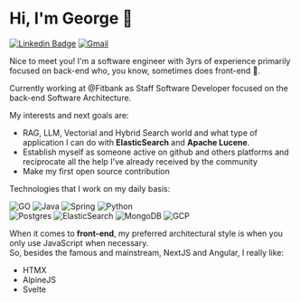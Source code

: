 # Hi, I'm George 👋


[![Linkedin Badge](https://img.shields.io/badge/-GeorgeCarmo-blue?style=flat-square&logo=Linkedin&logoColor=white&link=https://www.linkedin.com/in/george-lucas-carmo-542178206//)](https://www.linkedin.com/in/george-lucas-carmo-542178206/) [![Gmail](https://img.shields.io/badge/Gmail-D14836?&logo=gmail&logoColor=white
)](mailto:george.vieira.carmo@gmail.com)

Nice to meet you! I'm a software engineer with 3yrs of experience primarily focused on back-end who, you know, sometimes does front-end 🙂.  
  
Currently working at @Fitbank as Staff Software Developer focused on the back-end Software Architecture.

My interests and next goals are:
 - RAG, LLM, Vectorial and Hybrid Search world and what type of application I can do with **ElasticSearch** and **Apache Lucene**.
 - Establish myself as someone active on github and others platforms and reciprocate all the help I've already received by the community
 - Make my first open source contribution

Technologies that I work on my daily basis:

![GO](https://img.shields.io/badge/Go-00ADD8?style=for-the-badge&logo=go&logoColor=white) ![Java](https://img.shields.io/badge/Java-ED8B00?style=for-the-badge&logo=openjdk&logoColor=white) ![Spring](https://img.shields.io/badge/Spring-6DB33F?style=for-the-badge&logo=spring&logoColor=white) ![Python](https://img.shields.io/badge/Python-3776AB?style=for-the-badge&logo=python&logoColor=white)  
![Postgres](https://img.shields.io/badge/PostgreSQL-316192?style=for-the-badge&logo=postgresql&logoColor=white) ![ElasticSearch](https://img.shields.io/badge/Elastic_Search-005571?style=for-the-badge&logo=elasticsearch&logoColor=white) ![MongoDB](https://img.shields.io/badge/MongoDB-4EA94B?style=for-the-badge&logo=mongodb&logoColor=white) ![GCP](https://img.shields.io/badge/Google_Cloud-4285F4?style=for-the-badge&logo=google-cloud&logoColor=white)


When it comes to **front-end**, my preferred architectural style is when you only use JavaScript when necessary.  
So, besides the famous and mainstream, NextJS and Angular, I really like:
- HTMX
- AlpineJS
- Svelte
